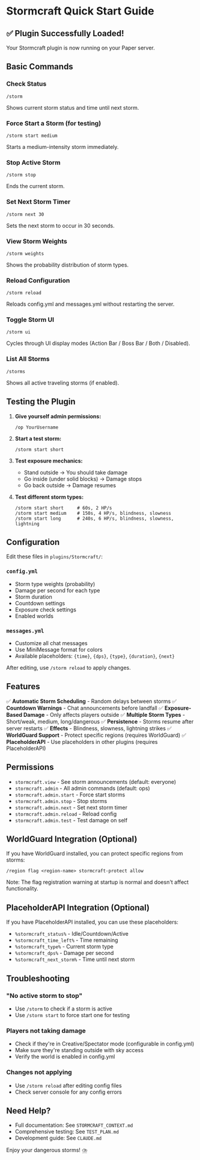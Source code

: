 # Stormcraft Quick Start Guide

## ✅ Plugin Successfully Loaded!

Your Stormcraft plugin is now running on your Paper server.

## Basic Commands

### Check Status
```
/storm
```
Shows current storm status and time until next storm.

### Force Start a Storm (for testing)
```
/storm start medium
```
Starts a medium-intensity storm immediately.

### Stop Active Storm
```
/storm stop
```
Ends the current storm.

### Set Next Storm Timer
```
/storm next 30
```
Sets the next storm to occur in 30 seconds.

### View Storm Weights
```
/storm weights
```
Shows the probability distribution of storm types.

### Reload Configuration
```
/storm reload
```
Reloads config.yml and messages.yml without restarting the server.

### Toggle Storm UI
```
/storm ui
```
Cycles through UI display modes (Action Bar / Boss Bar / Both / Disabled).

### List All Storms
```
/storms
```
Shows all active traveling storms (if enabled).

## Testing the Plugin

1. **Give yourself admin permissions:**
   ```
   /op YourUsername
   ```

2. **Start a test storm:**
   ```
   /storm start short
   ```

3. **Test exposure mechanics:**
   - Stand outside → You should take damage
   - Go inside (under solid blocks) → Damage stops
   - Go back outside → Damage resumes

4. **Test different storm types:**
   ```
   /storm start short     # 60s, 2 HP/s
   /storm start medium    # 150s, 4 HP/s, blindness, slowness
   /storm start long      # 240s, 6 HP/s, blindness, slowness, lightning
   ```

## Configuration

Edit these files in `plugins/Stormcraft/`:

### `config.yml`
- Storm type weights (probability)
- Damage per second for each type
- Storm duration
- Countdown settings
- Exposure check settings
- Enabled worlds

### `messages.yml`
- Customize all chat messages
- Use MiniMessage format for colors
- Available placeholders: `{time}`, `{dps}`, `{type}`, `{duration}`, `{next}`

After editing, use `/storm reload` to apply changes.

## Features

✅ **Automatic Storm Scheduling** - Random delays between storms
✅ **Countdown Warnings** - Chat announcements before landfall
✅ **Exposure-Based Damage** - Only affects players outside
✅ **Multiple Storm Types** - Short/weak, medium, long/dangerous
✅ **Persistence** - Storms resume after server restarts
✅ **Effects** - Blindness, slowness, lightning strikes
✅ **WorldGuard Support** - Protect specific regions (requires WorldGuard)
✅ **PlaceholderAPI** - Use placeholders in other plugins (requires PlaceholderAPI)

## Permissions

- `stormcraft.view` - See storm announcements (default: everyone)
- `stormcraft.admin` - All admin commands (default: ops)
- `stormcraft.admin.start` - Force start storms
- `stormcraft.admin.stop` - Stop storms
- `stormcraft.admin.next` - Set next storm timer
- `stormcraft.admin.reload` - Reload config
- `stormcraft.admin.test` - Test damage on self

## WorldGuard Integration (Optional)

If you have WorldGuard installed, you can protect specific regions from storms:

```
/region flag <region-name> stormcraft-protect allow
```

Note: The flag registration warning at startup is normal and doesn't affect functionality.

## PlaceholderAPI Integration (Optional)

If you have PlaceholderAPI installed, you can use these placeholders:

- `%stormcraft_status%` - Idle/Countdown/Active
- `%stormcraft_time_left%` - Time remaining
- `%stormcraft_type%` - Current storm type
- `%stormcraft_dps%` - Damage per second
- `%stormcraft_next_storm%` - Time until next storm

## Troubleshooting

### "No active storm to stop"
- Use `/storm` to check if a storm is active
- Use `/storm start` to force start one for testing

### Players not taking damage
- Check if they're in Creative/Spectator mode (configurable in config.yml)
- Make sure they're standing outside with sky access
- Verify the world is enabled in config.yml

### Changes not applying
- Use `/storm reload` after editing config files
- Check server console for any config errors

## Need Help?

- Full documentation: See `STORMCRAFT_CONTEXT.md`
- Comprehensive testing: See `TEST_PLAN.md`
- Development guide: See `CLAUDE.md`

Enjoy your dangerous storms! ⛈️